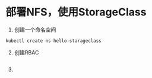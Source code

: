 # 部署NFS，使用StorageClass
1. 创建一个命名空间
```
kubectl create ns hello-starageclass
```
2. 创建RBAC
```azure

```
3. 